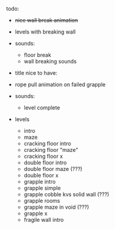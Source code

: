 todo:
* ~~nice wall break animation~~
* levels with breaking wall
* sounds:
    * floor break
    * wall breaking sounds
* title
nice to have:
* rope pull animation on failed grapple
* sounds:
    * level complete

* levels
    * intro
    * maze
    * cracking floor intro
    * cracking floor "maze"
    * cracking floor x
    * double floor intro
    * double floor maze (???)
    * double floor x
    * grapple intro
    * grapple simple
    * grapple cobble kvs solid wall (???)
    * grapple rooms
    * grapple maze in void (???)
    * grapple x
    * fragile wall intro
